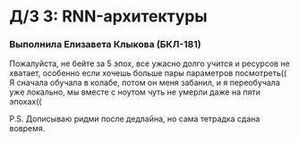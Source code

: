 # Д/З 3: RNN-архитектуры
### Выполнила Елизавета Клыкова (БКЛ-181)
Пожалуйста, не бейте за 5 эпох, все ужасно долго учится и ресурсов не хватает, особенно если хочешь больше пары параметров посмотреть(( Я сначала обучала в колабе, потом он меня забанил, и я переобучала уже локально, мы вместе с ноутом чуть не умерли даже на пяти эпохах((

P.S. Дописываю ридми после дедлайна, но сама тетрадка сдана вовремя.
